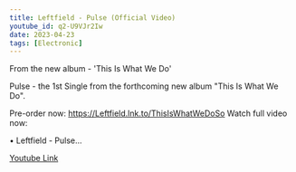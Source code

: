 ```yaml
---
title: Leftfield - Pulse (Official Video)
youtube_id: q2-U9VJr2Iw
date: 2023-04-23
tags: [Electronic]
---
```

From the new album - 'This Is What We Do'  

Pulse - the 1st Single from the forthcoming new album "This Is What We Do".  

Pre-order now: <https://Leftfield.lnk.to/ThisIsWhatWeDoSo>
Watch full video now:  

 • Leftfield - Pulse...  

[Youtube Link](https://www.youtube.com/watch?v=q2-U9VJr2Iw)  
